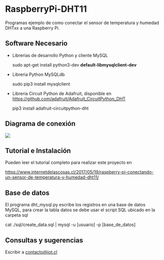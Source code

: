 # RaspberryPi-DHT11
Programas ejemplo de como conectar el sensor de temperatura y humedad DHTxx a una Raspberry Pi.

## Software Necesario
- Librerias de desarrollo Python y cliente MySQL

  sudo apt-get install python3-dev **default-libmysqlclient-dev**

- Libreria Python MySQLdb

  sudo pip3 install mysqlclient

- Libreria Circuit Python de Adafruit, disponible en https://github.com/adafruit/Adafruit_CircuitPython_DHT

  pip3 install adafruit-circuitpython-dht

## Diagrama de conexión
![](http://www.internetdelascosas.cl/wp-content/uploads/2017/05/Raspberry-Pi-DHT11_bb-768x374.png)


## Tutorial e Instalación
Pueden leer el tutorial completo para realizar este proyecto en

https://www.internetdelascosas.cl/2017/05/19/raspberry-pi-conectando-un-sensor-de-temperatura-y-humedad-dht11/

## Base de datos
El programa dht_mysql.py escribe los registros en una base de datos MySQL, para crear la tabla datos se debe usar el script SQL ubicado en la carpeta sql

  cat ./sql/create_data.sql | mysql -u [usuario] -p [base_de_datos]

## Consultas y sugerencias
Escribir a contacto@iot.cl
